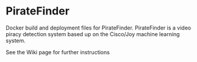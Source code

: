 # PirateFinder

Docker build and deployment files for PirateFinder.  PirateFinder is a video piracy detection system based up on the Cisco/Joy machine learning system.  

See the Wiki page for further instructions
